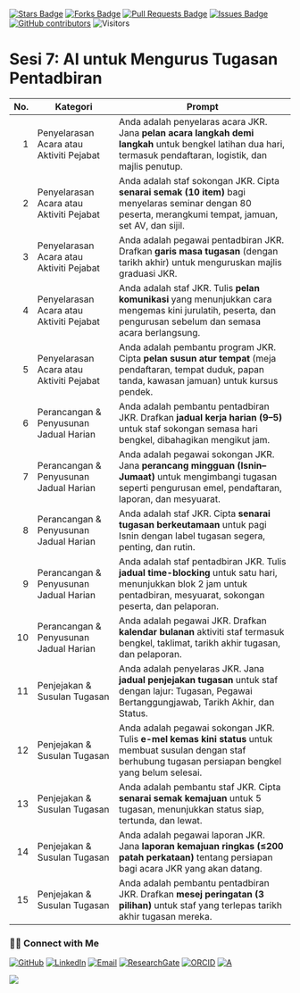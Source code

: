 <a href="https://github.com/drshahizan/short-course/stargazers"><img src="https://img.shields.io/github/stars/drshahizan/short-course" alt="Stars Badge"/></a>
<a href="https://github.com/drshahizan/short-course/network/members"><img src="https://img.shields.io/github/forks/drshahizan/short-course" alt="Forks Badge"/></a>
<a href="https://github.com/drshahizan/short-course/pulls"><img src="https://img.shields.io/github/issues-pr/drshahizan/short-course" alt="Pull Requests Badge"/></a>
<a href="https://github.com/drshahizan/short-course"><img src="https://img.shields.io/github/issues/drshahizan/short-course" alt="Issues Badge"/></a>
<a href="https://github.com/drshahizan/short-course/graphs/contributors"><img alt="GitHub contributors" src="https://img.shields.io/github/contributors/drshahizan/short-course?color=2b9348"></a>
![Visitors](https://api.visitorbadge.io/api/visitors?path=https%3A%2F%2Fgithub.com%2Fdrshahizan%2Fshort-course&labelColor=%23d9e3f0&countColor=%23697689&style=flat)

# Sesi 7: AI untuk Mengurus Tugasan Pentadbiran

| **No.** | **Kategori**                             | **Prompt**                                                                                                                                                              |
| ------: | ---------------------------------------- | ----------------------------------------------------------------------------------------------------------------------------------------------------------------------- |
|       1 | Penyelarasan Acara atau Aktiviti Pejabat | Anda adalah penyelaras acara JKR. Jana **pelan acara langkah demi langkah** untuk bengkel latihan dua hari, termasuk pendaftaran, logistik, dan majlis penutup.         |
|       2 | Penyelarasan Acara atau Aktiviti Pejabat | Anda adalah staf sokongan JKR. Cipta **senarai semak (10 item)** bagi menyelaras seminar dengan 80 peserta, merangkumi tempat, jamuan, set AV, dan sijil.               |
|       3 | Penyelarasan Acara atau Aktiviti Pejabat | Anda adalah pegawai pentadbiran JKR. Drafkan **garis masa tugasan** (dengan tarikh akhir) untuk menguruskan majlis graduasi JKR.                                        |
|       4 | Penyelarasan Acara atau Aktiviti Pejabat | Anda adalah staf JKR. Tulis **pelan komunikasi** yang menunjukkan cara mengemas kini jurulatih, peserta, dan pengurusan sebelum dan semasa acara berlangsung.           |
|       5 | Penyelarasan Acara atau Aktiviti Pejabat | Anda adalah pembantu program JKR. Cipta **pelan susun atur tempat** (meja pendaftaran, tempat duduk, papan tanda, kawasan jamuan) untuk kursus pendek.                  |
|       6 | Perancangan & Penyusunan Jadual Harian   | Anda adalah pembantu pentadbiran JKR. Drafkan **jadual kerja harian (9–5)** untuk staf sokongan semasa hari bengkel, dibahagikan mengikut jam.                          |
|       7 | Perancangan & Penyusunan Jadual Harian   | Anda adalah pegawai sokongan JKR. Jana **perancang mingguan (Isnin–Jumaat)** untuk mengimbangi tugasan seperti pengurusan emel, pendaftaran, laporan, dan mesyuarat.    |
|       8 | Perancangan & Penyusunan Jadual Harian   | Anda adalah staf JKR. Cipta **senarai tugasan berkeutamaan** untuk pagi Isnin dengan label tugasan segera, penting, dan rutin.                                          |
|       9 | Perancangan & Penyusunan Jadual Harian   | Anda adalah staf pentadbiran JKR. Tulis **jadual time-blocking** untuk satu hari, menunjukkan blok 2 jam untuk pentadbiran, mesyuarat, sokongan peserta, dan pelaporan. |
|      10 | Perancangan & Penyusunan Jadual Harian   | Anda adalah pegawai JKR. Drafkan **kalendar bulanan** aktiviti staf termasuk bengkel, taklimat, tarikh akhir tugasan, dan pelaporan.                                    |
|      11 | Penjejakan & Susulan Tugasan             | Anda adalah penyelaras JKR. Jana **jadual penjejakan tugasan** untuk staf dengan lajur: Tugasan, Pegawai Bertanggungjawab, Tarikh Akhir, dan Status.                    |
|      12 | Penjejakan & Susulan Tugasan             | Anda adalah pegawai sokongan JKR. Tulis **e-mel kemas kini status** untuk membuat susulan dengan staf berhubung tugasan persiapan bengkel yang belum selesai.           |
|      13 | Penjejakan & Susulan Tugasan             | Anda adalah pembantu staf JKR. Cipta **senarai semak kemajuan** untuk 5 tugasan, menunjukkan status siap, tertunda, dan lewat.                                          |
|      14 | Penjejakan & Susulan Tugasan             | Anda adalah pegawai laporan JKR. Jana **laporan kemajuan ringkas (≤200 patah perkataan)** tentang persiapan bagi acara JKR yang akan datang.                            |
|      15 | Penjejakan & Susulan Tugasan             | Anda adalah pembantu pentadbiran JKR. Drafkan **mesej peringatan (3 pilihan)** untuk staf yang terlepas tarikh akhir tugasan mereka.                                    |

### 🙌🏻 Connect with Me
<p align="left">
    <a href="https://github.com/drshahizan" target="_blank"><img alt="GitHub" src="https://img.shields.io/badge/-@drshahizan-181717?style=flat-square&logo=GitHub&logoColor=white"></a>
    <a href="https://www.linkedin.com/in/drshahizan" target="_blank"><img alt="LinkedIn" src="https://img.shields.io/badge/-drshahizan-blue?style=flat-square&logo=Linkedin&logoColor=white&link=https://www.linkedin.com/in/drshahizan/"></a>
    <a href="mailto:shahizan@utm.my" target="_blank"><img alt="Email" src="https://img.shields.io/badge/-shahizan@utm.my-c14438?style=flat-square&logo=Gmail&logoColor=white&link=mailto:shahizan@utm.my.com"></a>
    <a href="https://www.researchgate.net/profile/Mohd-Othman-28" target="_blank"><img alt="ResearchGate" src="https://img.shields.io/badge/-ResearchGate-00CCBB?style=flat-square&logo=ResearchGate&logoColor=white"></a>
    <a href="https://orcid.org/0000-0003-4261-1873" target="_blank"><img alt="ORCID" src="https://img.shields.io/badge/-ORCID-A6CE39?style=flat-square&logo=ORCID&logoColor=white"></a> 
 <a href="https://visitorbadge.io/status?path=https%3A%2F%2Fgithub.com%2Fdrshahizan" target="_blank"><img alt="A" src="https://api.visitorbadge.io/api/visitors?path=https%3A%2F%2Fgithub.com%2Fdrshahizan&labelColor=%23697689&countColor=%23555555&style=plastic"></a>
 
![](https://hit.yhype.me/github/profile?user_id=81284918)
</p>
